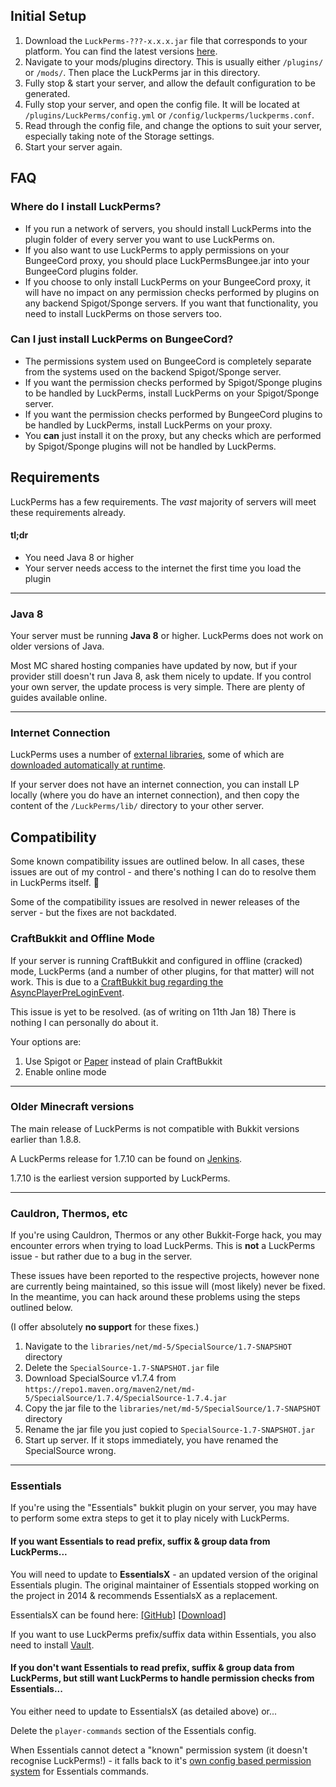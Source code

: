 ## Initial Setup

1. Download the `LuckPerms-???-x.x.x.jar` file that corresponds to your platform. You can find the latest versions [here](https://luckperms.github.io/).
2. Navigate to your mods/plugins directory. This is usually either `/plugins/` or `/mods/`. Then place the LuckPerms jar in this directory.
3. Fully stop & start your server, and allow the default configuration to be generated.
4. Fully stop your server, and open the config file. It will be located at `/plugins/LuckPerms/config.yml` or `/config/luckperms/luckperms.conf`.
5. Read through the config file, and change the options to suit your server, especially taking note of the Storage settings.
6. Start your server again.

## FAQ
### Where do I install LuckPerms?
* If you run a network of servers, you should install LuckPerms into the plugin folder of every server you want to use LuckPerms on.
* If you also want to use LuckPerms to apply permissions on your BungeeCord proxy, you should place LuckPermsBungee.jar into your BungeeCord plugins folder.
* If you choose to only install LuckPerms on your BungeeCord proxy, it will have no impact on any permission checks performed by plugins on any backend Spigot/Sponge servers. If you want that functionality, you need to install LuckPerms on those servers too.

### Can I just install LuckPerms on BungeeCord?
* The permissions system used on BungeeCord is completely separate from the systems used on the backend Spigot/Sponge server.
* If you want the permission checks performed by Spigot/Sponge plugins to be handled by LuckPerms, install LuckPerms on your Spigot/Sponge server.
* If you want the permission checks performed by BungeeCord plugins to be handled by LuckPerms, install LuckPerms on your proxy.
* You **can** just install it on the proxy, but any checks which are performed by Spigot/Sponge plugins will not be handled by LuckPerms.

## Requirements
LuckPerms has a few requirements. The *vast* majority of servers will meet these requirements already.

#### tl;dr
* You need Java 8 or higher
* Your server needs access to the internet the first time you load the plugin

---
### Java 8
Your server must be running **Java 8** or higher. LuckPerms does not work on older versions of Java.

Most MC shared hosting companies have updated by now, but if your provider still doesn't run Java 8, ask them nicely to update. If you control your own server, the update process is very simple. There are plenty of guides available online.

---
### Internet Connection
LuckPerms uses a number of [external libraries](https://github.com/lucko/LuckPerms/wiki/External-connections), some of which are [downloaded automatically at runtime](https://github.com/lucko/LuckPerms/wiki/External-connections#downloading-libraries).

If your server does not have an internet connection, you can install LP locally (where you do have an internet connection), and then copy the content of the `/LuckPerms/lib/` directory to your other server.

## Compatibility
Some known compatibility issues are outlined below. In all cases, these issues are out of my control - and there's nothing I can do to resolve them in LuckPerms itself. 🙁

Some of the compatibility issues are resolved in newer releases of the server - but the fixes are not backdated.

### CraftBukkit and Offline Mode
If your server is running CraftBukkit and configured in offline (cracked) mode, LuckPerms (and a number of other plugins, for that matter) will not work. This is due to a [CraftBukkit bug regarding the AsyncPlayerPreLoginEvent](https://hub.spigotmc.org/jira/browse/SPIGOT-3541).

This issue is yet to be resolved. (as of writing on 11th Jan 18) There is nothing I can personally do about it.

Your options are:

1. Use Spigot or [Paper](https://papermc.io/) instead of plain CraftBukkit
2. Enable online mode

---
### Older Minecraft versions
The main release of LuckPerms is not compatible with Bukkit versions earlier than 1.8.8.

A LuckPerms release for 1.7.10 can be found on [Jenkins](https://ci.lucko.me/job/LuckPermsLegacy/).

1.7.10 is the earliest version supported by LuckPerms.

---
### Cauldron, Thermos, etc
If you're using Cauldron, Thermos or any other Bukkit-Forge hack, you may encounter errors when trying to load LuckPerms. This is **not** a LuckPerms issue - but rather due to a bug in the server.

These issues have been reported to the respective projects, however none are currently being maintained, so this issue will (most likely) never be fixed. In the meantime, you can hack around these problems using the steps outlined below.

(I offer absolutely **no support** for these fixes.)

1. Navigate to the `libraries/net/md-5/SpecialSource/1.7-SNAPSHOT` directory
2. Delete the `SpecialSource-1.7-SNAPSHOT.jar` file
3. Download SpecialSource v1.7.4 from `https://repo1.maven.org/maven2/net/md-5/SpecialSource/1.7.4/SpecialSource-1.7.4.jar`
4. Copy the jar file to the `libraries/net/md-5/SpecialSource/1.7-SNAPSHOT` directory
5. Rename the jar file you just copied to `SpecialSource-1.7-SNAPSHOT.jar`
6. Start up server. If it stops immediately, you have renamed the SpecialSource wrong.

---
### Essentials
If you're using the "Essentials" bukkit plugin on your server, you may have to perform some extra steps to get it to play nicely with LuckPerms.

#### If you want Essentials to read prefix, suffix & group data from LuckPerms...
You will need to update to **EssentialsX** - an updated version of the original Essentials plugin. The original maintainer of Essentials stopped working on the project in 2014 & recommends EssentialsX as a replacement.

EssentialsX can be found here: [[GitHub]](https://github.com/EssentialsX/Essentials) [[Download]](http://ci.ender.zone/job/EssentialsX/)

If you want to use LuckPerms prefix/suffix data within Essentials, you also need to install [Vault](https://www.spigotmc.org/resources/vault.34315/).

#### If you don't want Essentials to read prefix, suffix & group data from LuckPerms, but still want LuckPerms to handle permission checks from Essentials...
You either need to update to EssentialsX (as detailed above) or...

Delete the `player-commands` section of the Essentials config.

When Essentials cannot detect a "known" permission system (it doesn't recognise LuckPerms!) - it falls back to it's [own config based permission system](https://github.com/essentials/Essentials/blob/2.x/Essentials/src/config.yml#L137-L142) for Essentials commands.
